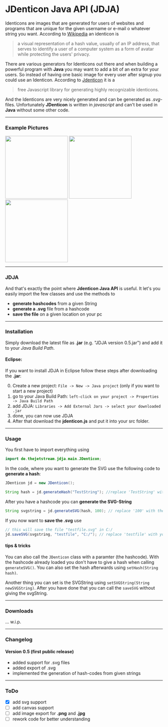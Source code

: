 # JDenticon Java API (JDJA)

Identicons are images that are generated for users of websites and programs that are unique for the given username or e-mail o whatever string you want. According to [Wikipedia](https://en.wikipedia.org/wiki/Identicon) an identicon is

>  a visual representation of a hash value, usually of an IP address, that serves to identify a user of a computer system as a form of avatar while protecting the users' privacy.

There are various generators for Identicons out there and when building a powerful program with **Java** you may want to add a bit of an extra for your users. So instead of having one basic image for every user after signup you could use an Identicon. According to [Jdenticon](http://jdenticon.com/) it is a

> free Javascript library for generating highly recognizable identicons.

And the Identicons are very nicely generated and can be generated as *.svg*-files. Unfortunately **JDenticon** is written in *javascript* and can't be used in **Java** without some other code.

___

### Example Pictures

<img src="https://s31.postimg.org/co8invbpj/Test.png" width="200">
<img src="https://s31.postimg.org/ki9499jif/Test_Number_One.png" width="200">
<img src="https://s31.postimg.org/hpfwp8j5z/Test_Number_Three.png" width="200">


___

### JDJA

And that's exactly the point where **Jdenticon Java API** is useful. It let's you easily import the few classes and use the methods to

- **generate hashcodes** from a given String
- **generate a .svg** file from a hashcode
- **save the file** on a given location on your pc

___

### Installation

Simply download the latest file as **.jar** (e.g. "JDJA version 0.5.jar") and add it to your _Java Build Path_. 

#### Eclipse:

If you want to install JDJA in Eclipse follow these steps after downloading the **.jar**:

0. Create a new project: `File -> New -> Java project` (only if you want to start a new project)
1. go to your Java Build Path: `left-click on your project -> Properties -> Java Build Path`
2. add JDJA: `Libraries -> Add External Jars -> select your downloaded .jar`
3. done, you can now use JDJA
4. After that download the **jdenticon.js** and put it into your src folder.

___

### Usage

You first have to import everything using 
```java 
import de.thejetstream.jdja.main.JDenticon;
```

In the code, where you want to generate the SVG use the following code to **generate a hash**:

```java
JDenticon jd = new JDenticon();

String hash = jd.generateHash("TestString"); //replace 'TestString' with your String
```

After you have a hashcode you can **generate the SVG-String**

```java
String svgstring = jd.generateSVG(hash, 100); // replace '100' with the size you want for your .svg
```

If you now want to **save the .svg** use

```java
// this will save the file "testfile.svg" in C:/
jd.saveSVG(svgstring, "testfile", "C:/"); // replace 'testfile' with your filename and 'C:/' with your location
```

#### tips & tricks

You can also call the `JDenticon` class with a paramter (the hashcode). With the hashcode already loaded you don't have to give a hash when calling `generateSVG()`. You can also set the hash afterwards using `setHash(String hash)`.

Another thing you can set is the SVGString using `setSVGString(String newSVGString)`. After you have done that you can call the `saveSVG` without giving the svgString.

___

### Downloads

... w.i.p.

___

### Changelog

#### Version 0.5 (first public release)

- added support for .svg files
- added export of .svg
- implemented the generation of hash-codes from given strings

___

### ToDo

- [x] add svg support
- [ ] add canvas support
- [ ] add image export for **.png** and **.jpg**
- [ ] rework code for better understanding
